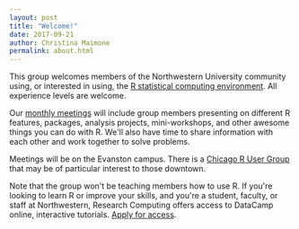 ```yaml
---
layout: post
title: "Welcome!"
date: 2017-09-21
author: Christina Maimone
permalink: about.html
---
```


This group welcomes members of the Northwestern University community using, or interested in using, the [R statistical computing environment](https://www.r-project.org/).  All experience levels are welcome.  

Our [monthly meetings](/events.html) will include group members presenting on different R features, packages, analysis projects, mini-workshops, and other awesome things you can do with R.  We'll also have time to share information with each other and work together to solve problems.  

Meetings will be on the Evanston campus.  There is a [Chicago R User Group](https://www.meetup.com/ChicagoRUG/) that may be of particular interest to those downtown.

Note that the group won't be teaching members how to use R.  If you're looking to learn R or improve your skills, and you're a student, faculty, or staff at Northwestern, Research Computing offers access to DataCamp online, interactive tutorials.  [Apply for access](http://www.it.northwestern.edu/research/campus-events/data-camp.html).